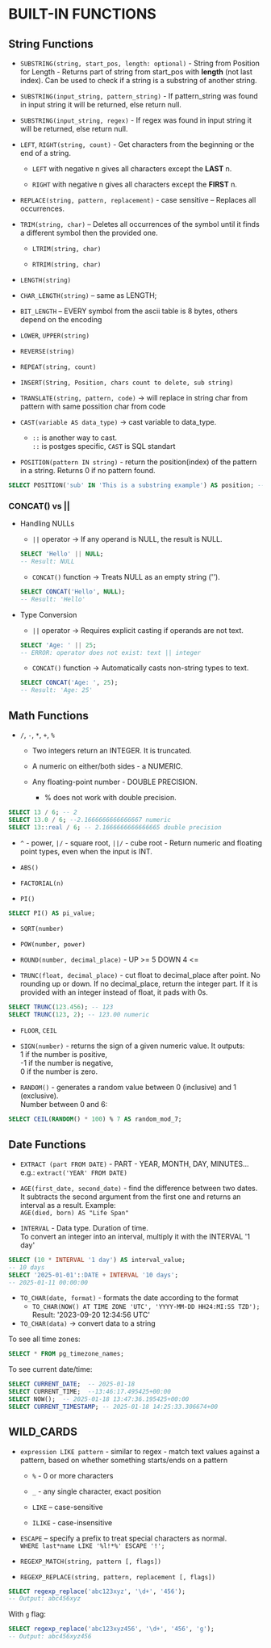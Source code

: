 # BUILT-IN FUNCTIONS

## String Functions

-   `SUBSTRING(string, start_pos, length: optional)` - String from Position for Length - Returns part of string from start_pos with **length** (not last index). Can be used to check if a string is a substring of another string.

-   `SUBSTRING(input_string, pattern_string)` - If pattern_string was found in input string it will be returned, else return null.

-   `SUBSTRING(input_string, regex)` - If regex was found in input string it will be returned, else return null.

-   `LEFT`, `RIGHT(string, count)` - Get characters from the beginning or the end of a string.

    -   `LEFT` with negative n gives all characters except the **LAST** n.

    -   `RIGHT` with negative n gives all characters except the **FIRST** n.

-   `REPLACE(string, pattern, replacement)` - case sensitive – Replaces all occurrences.

-   `TRIM(string, char)` – Deletes all occurrences of the symbol until it finds a different symbol then the provided one.

    -   `LTRIM(string, char)`

    -   `RTRIM(string, char)`

-   `LENGTH(string)`

-   `CHAR_LENGTH(string)` – same as LENGTH;

-   `BIT_LENGTH` – EVERY symbol from the ascii table is 8 bytes, others depend on the encoding

-   `LOWER`, `UPPER(string)`

-   `REVERSE(string)`

-   `REPEAT(string, count)`

-   `INSERT(String, Position, chars count to delete, sub string)`

-   `TRANSLATE(string, pattern, code)` -> will replace in string char from pattern with same possition char from code

-   `CAST(variable AS data_type)` -> cast variable to data_type.

    -   `::` is another way to cast.  
        `::` is postges specific, `CAST` is SQL standart

-   `POSITION(pattern IN string)` - return the position(index) of the pattern in a string. Returns 0 if no pattern found.

```sql
SELECT POSITION('sub' IN 'This is a substring example') AS position; -- 11
```

### CONCAT() vs ||

-   Handling NULLs

    -   `||` operator → If any operand is NULL, the result is NULL.

    ```sql
    SELECT 'Hello' || NULL;
    -- Result: NULL
    ```

    -   `CONCAT()` function → Treats NULL as an empty string ('').

    ```sql
    SELECT CONCAT('Hello', NULL);
    -- Result: 'Hello'
    ```

-   Type Conversion

    -   `||` operator → Requires explicit casting if operands are not text.

    ```sql
    SELECT 'Age: ' || 25;
    -- ERROR: operator does not exist: text || integer
    ```

    -   `CONCAT()` function → Automatically casts non-string types to text.

    ```sql
    SELECT CONCAT('Age: ', 25);
    -- Result: 'Age: 25'
    ```

## Math Functions

-   `/`, `-`, `*`, `+`, `%`

    -   Two integers return an INTEGER. It is truncated.

    -   A numeric on either/both sides - a NUMERIC.

    -   Any floating-point number - DOUBLE PRECISION.

        -   % does not work with double precision.

```sql
SELECT 13 / 6; -- 2
SELECT 13.0 / 6; --2.1666666666666667 numeric
SELECT 13::real / 6; -- 2.1666666666666665 double precision
```

-   `^` - power, `|/` - square root, `||/` - cube root - Return numeric and floating point types, even when the input is INT.

-   `АBS()`

-   `FACTORIAL(n)`

-   `PI()`

```sql
SELECT PI() AS pi_value;
```

-   `SQRT(number)`

-   `POW(number, power)`

-   `ROUND(number, decimal_place)` - UP >= 5 DOWN 4 <=

-   `TRUNC(float, decimal_place)` - cut float to decimal_place after point. No rounding up or down. If no decimal_place, return the integer part. If it is provided with an integer instead of float, it pads with 0s.

```sql
SELECT TRUNC(123.456); -- 123
SELECT TRUNC(123, 2); -- 123.00 numeric
```

-   `FLOOR`, `CEIL`

-   `SIGN(number)` - returns the sign of a given numeric value. It outputs:  
     1 if the number is positive,  
     -1 if the number is negative,  
     0 if the number is zero.

-   `RANDOM()` - generates a random value between 0 (inclusive) and 1 (exclusive).  
    Number between 0 and 6:

```sql
SELECT CEIL(RANDOM() * 100) % 7 AS random_mod_7;
```

## Date Functions

-   `EXTRACT (part FROM DATE)` - PART - YEAR, MONTH, DAY, MINUTES…  
    e.g.: `extract('YEAR' FROM DATE)`

-   `AGE(first_date, second_date)` - find the difference between two dates. It subtracts the second argument from the first one and returns an interval as a result. Example:  
    `AGE(died, born) AS "Life Span"`

-   `INTERVAL` - Data type. Duration of time.  
    To convert an integer into an interval, multiply it with the INTERVAL '1 day'

```sql
SELECT (10 * INTERVAL '1 day') AS interval_value;
-- 10 days
SELECT '2025-01-01'::DATE + INTERVAL '10 days';
-- 2025-01-11 00:00:00
```

-   `TO_CHAR(date, format)` - formats the date according to the format
    -   `TO_CHAR(NOW() AT TIME ZONE 'UTC', 'YYYY-MM-DD HH24:MI:SS TZD');`  
        Result: '2023-09-20 12:34:56 UTC'
-   `TO_CHAR(data)` -> convert data to a string

To see all time zones:

```sql
SELECT * FROM pg_timezone_names;
```

To see current date/time:

```sql
SELECT CURRENT_DATE;  -- 2025-01-18
SELECT CURRENT_TIME;  --13:46:17.495425+00:00
SELECT NOW();  -- 2025-01-18 13:47:36.195425+00:00
SELECT CURRENT_TIMESTAMP; -- 2025-01-18 14:25:33.306674+00
```

## WILD_CARDS

-   `expression LIKE pattern` - similar to regex - match text values against a pattern, based on whether something starts/ends on a pattern

    -   `%` - 0 or more characters
    -   `_` - any single character, exact position

    -   `LIKE` – case-sensitive
    -   `ILIKE` - case-insensitive

-   `ESCAPE` – specify a prefix to treat special characters as normal.  
    `WHERE last*name LIKE '%l!*%' ESCAPE '!';`

-   `REGEXP_MATCH(string, pattern [, flags])`

-   `REGEXP_REPLACE(string, pattern, replacement [, flags])`

```sql
SELECT regexp_replace('abc123xyz', '\d+', '456');
-- Output: abc456xyz
```

With `g` flag:

```sql
SELECT regexp_replace('abc123xyz456', '\d+', '456', 'g');
-- Output: abc456xyz456
```

